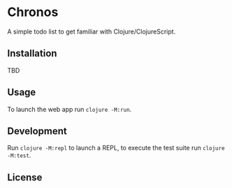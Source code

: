 # Chronos

A simple todo list to get familiar with Clojure/ClojureScript.

## Installation

TBD

## Usage

To launch the web app run `clojure -M:run`.

## Development

Run `clojure -M:repl` to launch a REPL, to execute the test suite run `clojure -M:test`.

## License
